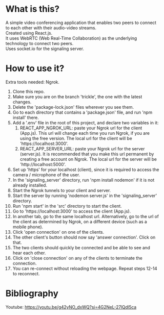 # What is this?

A simple video conferencing application that enables two peers to connect to each other with their audio-video streams.<br>
Created using React.js.<br>
It uses WebRTC (Web Real-Time Collaboration) as the underlying technology to connect two peers.<br>
Uses socket.io for the signaling server.

# How to use it?

Extra tools needed: Ngrok.

1. Clone this repo.
2. Make sure you are on the branch 'trickle', the one with the latest changes.
3. Delete the 'package-lock.json' files wherever you see them.
4. Go to each directory that contains a 'package.json' file, and run 'npm install' there.
5. Add a '.env' file in the root of this project, and declare two variables in it:
    1. REACT_APP_NGROK_URL: paste your Ngrok url for the client (App.js). This url will change each time you run Ngrok, if you are using the free version. The local url for the client will be 'https://localhost:3000'.
    2. REACT_APP_SERVER_URL: paste your Ngrok url for the server (server.js). It is recommended that you make this url permanent by creating a free account on Ngrok. The local url for the server will be 'http://localhost:5000'.
6. Set up 'https' for your localhost (client), since it is required to access the camera / microphone of the user.
7. In the 'signaling_server' directory, run 'npm install nodemon' if it is not already installed.
8. Start the Ngrok tunnels to your client and server.
9. Start the server by running 'nodemon server.js' in the 'signaling_server' directory.
10. Run 'npm start' in the 'src' directory to start the client.
11. Go to 'https://localhost:3000' to access the client (App.js).
12. In another tab, go to the same localhost url. Alternatively, go to the url of the client as determined by Ngrok, on a different device (such as a mobile phone).
13. Click 'open connection' on one of the clients.
14. The other client's button should now say 'answer connection'. Click on that.
15. The two clients should quickly be connected and be able to see and hear each other.
16. Click on 'close connection' on any of the clients to terminate the connection.
17. You can re-connect without reloading the webpage. Repeat steps 12-14 to reconnect.

# Bibliography

Youtube: https://youtu.be/g42yNO_dxWQ?si=4G2NeL-27lQdl5ca